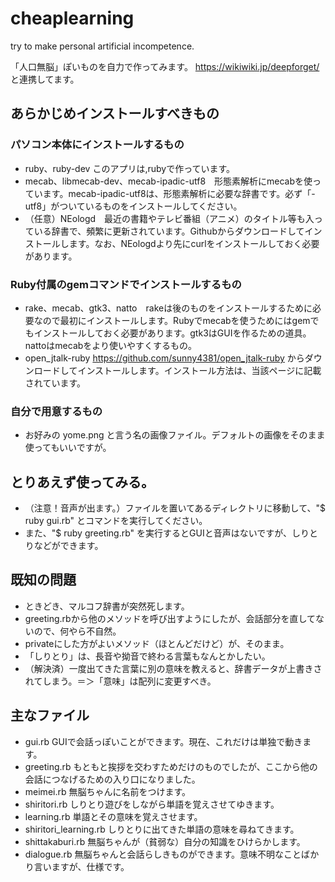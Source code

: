 # cheaplearning
try to make personal artificial incompetence.

「人口無脳」ぽいものを自力で作ってみます。
https://wikiwiki.jp/deepforget/
と連携してます。

## あらかじめインストールすべきもの
### パソコン本体にインストールするもの
- ruby、ruby-dev このアプリは,rubyで作っています。
- mecab、libmecab-dev、mecab-ipadic-utf8　形態素解析にmecabを使っています。mecab-ipadic-utf8は、形態素解析に必要な辞書です。必ず「-utf8」がついているものをインストールしてください。
- （任意）NEologd　最近の書籍やテレビ番組（アニメ）のタイトル等も入っている辞書で、頻繁に更新されています。Githubからダウンロードしてインストールします。なお、NEologdより先にcurlをインストールしておく必要があります。

### Ruby付属のgemコマンドでインストールするもの
- rake、mecab、gtk3、natto　rakeは後のものをインストールするために必要なので最初にインストールします。Rubyでmecabを使うためにはgemでもインストールしておく必要があります。gtk3はGUIを作るための道具。nattoはmecabをより使いやすくするもの。
- open_jtalk-ruby https://github.com/sunny4381/open_jtalk-ruby からダウンロードしてインストールします。インストール方法は、当該ページに記載されています。

### 自分で用意するもの
- お好みの yome.png と言う名の画像ファイル。デフォルトの画像をそのまま使ってもいいですが。

## とりあえず使ってみる。
- （注意！音声が出ます。）ファイルを置いてあるディレクトリに移動して、"$ ruby gui.rb" とコマンドを実行してください。
- また、"$ ruby greeting.rb" を実行するとGUIと音声はないですが、しりとりなどができます。

## 既知の問題
- ときどき、マルコフ辞書が突然死します。
- greeting.rbから他のメソッドを呼び出すようにしたが、会話部分を直してないので、何やら不自然。
- privateにした方がよいメソッド（ほとんどだけど）が、そのまま。
- 「しりとり」は、長音や拗音で終わる言葉もなんとかしたい。
- （解決済）一度出てきた言葉に別の意味を教えると、辞書データが上書きされてしまう。＝＞「意味」は配列に変更すべき。

## 主なファイル
- gui.rb GUIで会話っぽいことができます。現在、これだけは単独で動きます。
- greeting.rb もともと挨拶を交わすためだけのものでしたが、ここから他の会話につなげるための入り口になりました。
- meimei.rb 無脳ちゃんに名前をつけます。
- shiritori.rb しりとり遊びをしながら単語を覚えさせてゆきます。
- learning.rb 単語とその意味を覚えさせます。
- shiritori_learning.rb しりとりに出てきた単語の意味を尋ねてきます。
- shittakaburi.rb 無脳ちゃんが（貧弱な）自分の知識をひけらかします。
- dialogue.rb 無脳ちゃんと会話らしきものができます。意味不明なことばかり言いますが、仕様です。
